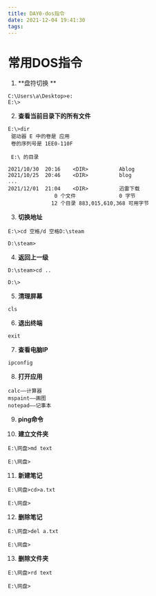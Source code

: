 ```yaml
---
title: DAY0-dos指令
date: 2021-12-04 19:41:30
tags:
---
```


# 常用DOS指令

1. **盘符切换 **

```
C:\Users\a\Desktop>e:
E:\>
```

<!--more-->

2. **查看当前目录下的所有文件**

```
E:\>dir
 驱动器 E 中的卷是 应用
 卷的序列号是 1EE0-110F

 E:\ 的目录

2021/10/30  20:16    <DIR>          Ablog
2021/10/25  20:46    <DIR>          blog
...
2021/12/01  21:04    <DIR>          迅雷下载
               0 个文件              0 字节
              12 个目录 883,015,610,368 可用字节
```

3. **切换地址**

```
E:\>cd 空格/d 空格D:\steam

D:\steam>
```

4. **返回上一级**

```
D:\steam>cd ..

D:\>
```

5. **清理屏幕**

```
cls
```

6. **退出终端**

```
exit
```

7. **查看电脑IP**

```
ipconfig
```

8. **打开应用**

```
calc——计算器
mspaint——画图
notepad——记事本
```

9. **ping命令**

10. **建立文件夹**

```
E:\网盘>md text

E:\网盘>
```

11. **新建笔记**

```
E:\网盘>cd>a.txt

E:\网盘>
```

12. **删除笔记**

```
E:\网盘>del a.txt

E:\网盘>
```

13. **删除文件夹**

```
E:\网盘>rd text

E:\网盘>
```

